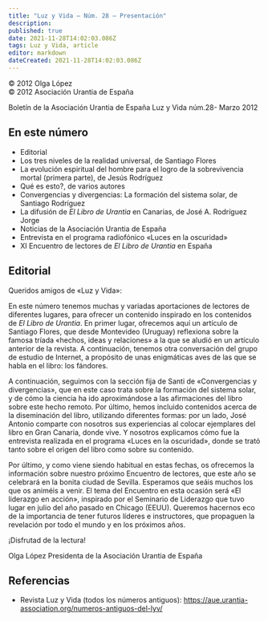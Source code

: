 ```yaml
---
title: "Luz y Vida — Núm. 28 — Presentación"
description: 
published: true
date: 2021-11-28T14:02:03.086Z
tags: Luz y Vida, article
editor: markdown
dateCreated: 2021-11-28T14:02:03.086Z
---
```


<p class="v-card v-sheet theme--light grey lighten-3 px-2">© 2012 Olga López<br>© 2012 Asociación Urantia de España</p>

Boletín de la Asociación Urantia de España
Luz y Vida núm.28- Marzo 2012

## En este número

- Editorial
- Los tres niveles de la realidad universal, de Santiago Flores
- La evolución espiritual del hombre para el logro de la sobrevivencia mortal (primera parte), de Jesús Rodríguez
- Qué es esto?, de varios autores
- Convergencias y divergencias: La formación del sistema solar, de Santiago Rodríguez
- La difusión de _El Libro de Urantia_ en Canarias, de José A. Rodríguez Jorge
- Noticias de la Asociación Urantia de España
- Entrevista en el programa radiofónico «Luces en la oscuridad»
- XI Encuentro de lectores de _El Libro de Urantia_ en España

## Editorial

Queridos amigos de «Luz y Vida»:

En este número tenemos muchas y variadas aportaciones de lectores de diferentes lugares, para ofrecer un contenido inspirado en los contenidos de _El Libro de Urantia_. En primer lugar, ofrecemos aquí un artículo de Santiago Flores, que desde Montevideo (Uruguay) reflexiona sobre la famosa tríada «hechos, ideas y relaciones» a la que se aludió en un artículo anterior de la revista. A continuación, tenemos otra conversación del grupo de estudio de Internet, a propósito de unas enigmáticas aves de las que se habla en el libro: los fándores.

A continuación, seguimos con la sección fija de Santi de «Convergencias y divergencias», que en este caso trata sobre la formación del sistema solar, y de cómo la ciencia ha ido aproximándose a las afirmaciones del libro sobre este hecho remoto. Por último, hemos incluido contenidos acerca de la diseminación del libro, utilizando diferentes formas: por un lado, José Antonio comparte con nosotros sus experiencias al colocar ejemplares del libro en Gran Canaria, donde vive. Y nosotros explicamos cómo fue la entrevista realizada en el programa «Luces en la oscuridad», donde se trató tanto sobre el origen del libro como sobre su contenido.

Por último, y como viene siendo habitual en estas fechas, os ofrecemos la información sobre nuestro próximo Encuentro de lectores, que este año se celebrará en la bonita ciudad de Sevilla. Esperamos que seáis muchos los que os animéis a venir. El tema del Encuentro en esta ocasión será «El liderazgo en acción», inspirado por el Seminario de Liderazgo que tuvo lugar en julio del año pasado en Chicago (EEUU). Queremos hacernos eco de la importancia de tener futuros líderes e instructores, que propaguen la revelación por todo el mundo y en los próximos años.

¡Disfrutad de la lectura!

Olga López
Presidenta de la Asociación Urantia de España

## Referencias

- Revista Luz y Vida (todos los números antiguos): https://aue.urantia-association.org/numeros-antiguos-del-lyv/